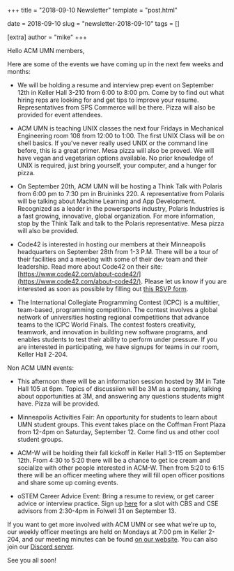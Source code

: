 +++
title = "2018-09-10 Newsletter"
template = "post.html"

date = 2018-09-10
slug = "newsletter-2018-09-10"
tags = []

[extra]
author = "mike"
+++

<!-- more -->

Hello ACM UMN members,

Here are some of the events we have coming up in the next few weeks and months:

 - We will be holding a resume and interview prep event on September 12th in Keller Hall 3-210 from 6:00 to 8:00 pm. Come by to find out what hiring reps are looking for and get tips to improve your resume. Representatives from SPS Commerce will be there. Pizza will also be provided for event attendees.

 - ACM UMN is teaching UNIX classes the next four Fridays in Mechanical Engineering room 108 from 12:00 to 1:00. The first UNIX Class will be on shell basics. If you've never really used UNIX or the command line before, this is a great primer. Mesa pizza will also be proved. We will have vegan and vegetarian options available. No prior knowledge of UNIX is required, just bring yourself, your computer, and a hunger for pizza.

 - On September 20th, ACM UMN will be hosting a Think Talk with Polaris from 6:00 pm to 7:30 pm in Bruininks 220. A representative from Polaris will be talking about Machine Learning and App Development. Recognized as a leader in the powersports industry, Polaris Industries is a fast growing, innovative, global organization. For more information, stop by the Think Talk and talk to the Polaris representative. Mesa pizza will also be provided.

 - Code42 is interested in hosting our members at their Minneapolis headquarters on September 28th from 1-3 P.M. There will be a tour of their facilities and a meeting with some of their dev team and their leadership. Read more about Code42 on their site: [https://www.code42.com/about-code42/](https://www.code42.com/about-code42/). Please let us know if you are interested as soon as possible by filling out [this RSVP form](z.umn.edu/acm42).

 - The International Collegiate Programming Contest (ICPC) is a multitier, team-based, programming competition. The contest involves a global network of universities hosting regional competitions that advance teams to the ICPC World Finals. The contest fosters creativity, teamwork, and innovation in building new software programs, and enables students to test their ability to perform under pressure. If you are interested in participating, we have signups for teams in our room, Keller Hall 2-204.

Non ACM UMN events:

 - This afternoon there will be an information session hosted by 3M in Tate Hall 105 at 6pm. Topics of discussiion will be 3M as a company, talking about opportunities at 3M, and answering any questions students might have. Pizza will be provided.

 - Minneapolis Activities Fair: An opportunity for students to learn about UMN student groups. This event takes place on the Coffman Front Plaza from 12-4pm on Saturday, September 12. Come find us and other cool student groups.

 - ACM-W will be holding their fall kickoff in Keller Hall 3-115 on September 12th. From 4:30 to 5:20 there will be a chance to get ice cream and socialize with other people interested in ACM-W. Then from 5:20 to 6:15 there will be an officer meeting where they will fill open officer positions and share some up coming events.

 - oSTEM Career Advice Event: Bring a resume to review, or get career advice or interview practice. Sign up [here](https://umn.us16.list-manage.com/track/click?u=5fc8699284b7983cb77a939b7&id=cd7eb0d594&e=d5411b6967) for a slot with CBS and CSE advisors from 2:30-4pm in Folwell 31 on September 13.

If you want to get more involved with ACM UMN or see what we’re up to, our weekly officer meetings are held on Mondays at 7:00 pm in Keller 2-204, and our meeting minutes can be found [on our website](https://acm.umn.edu/meeting-minutes). You can also join our [Discord server](https://z.umn.edu/acm-discord).

See you all soon!

